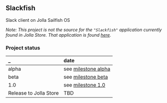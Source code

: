 Slackfish
-----------

Slack client on Jolla Sailfish OS

*Note: This project is not the source for the `"Slackfish"` application currently found in Jolla Store. That application is found [here](https://github.com/markussammallahti/harbour-slackfish).*

### Project status

_ | date
:------------- | :-------------
alpha | see [milestone alpha](https://github.com/neversun/Slackfish/milestone/1)
beta | see [milestone beta](https://github.com/neversun/Slackfish/milestone/2)
1.0 | see [milestone 1.0](https://github.com/neversun/Slackfish/milestone/3)
Release to Jolla Store | TBD

